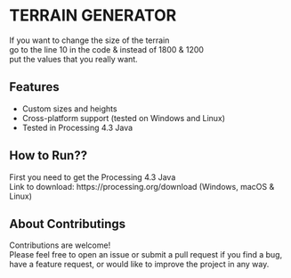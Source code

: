 # TERRAIN GENERATOR

<div> If you want to change the size of the terrain </div>
go to the line 10 in the code & instead of 1800 & 1200 </div>
<div> put the values that you really want.</div>

## Features

- Custom sizes and heights
- Cross-platform support (tested on Windows and Linux)
- Tested in Processing 4.3 Java

## How to Run??
<div> First you need to get the Processing 4.3 Java</div>
<div> Link to download: https://processing.org/download (Windows, macOS & Linux)</div>

## About Contributings

<div>Contributions are welcome!</div> 
Please feel free to open an issue or submit a pull request if you find a bug, have a feature request, or would like to improve the project in any way.

